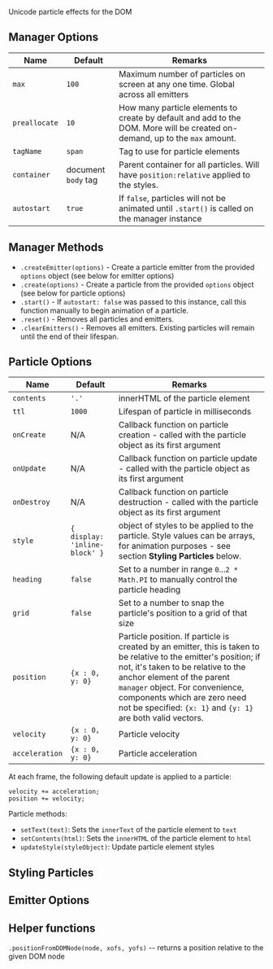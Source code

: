 Unicode particle effects for the DOM

Manager Options
---------------

| Name      | Default                   | Remarks                            |
| ----      | -------                   | ---------------------------------- |
| `max`     | `100`                     | Maximum number of particles on screen at any one time. Global across all emitters |
| `preallocate` | `10`                  | How many particle elements to create by default and add to the DOM. More will be created on-demand, up to the `max` amount.
| `tagName` | `span`                    | Tag to use for particle elements
| `container` | document `body` tag     | Parent container for all particles. Will have `position:relative` applied to the styles.
| `autostart` | `true`                  | If `false`, particles will not be animated until `.start()` is called on the manager instance

Manager Methods
---------------

- `.createEmitter(options)` - Create a particle emitter from the provided `options` object (see below for emitter options)
- `.create(options)` - Create a particle from the provided `options` object (see below for particle options)
- `.start()` - If `autostart: false` was passed to this instance, call this function manually to begin animation of a particle.
- `.reset()` - Removes all particles and emitters.
- `.clearEmitters()` - Removes all emitters. Existing particles will remain until the end of their lifespan.


Particle Options
----------------

| Name      | Default                   | Remarks                             |
| ----      | -------                   | ----------------------------------- |
| `contents`      | `'.'`                     | innerHTML of the particle element |
| `ttl`       | `1000`                    | Lifespan of particle in milliseconds |
| `onCreate`  | N/A                       | Callback function on particle creation - called with the particle object as its first argument |
| `onUpdate`  | N/A                       | Callback function on particle update - called with the particle object as its first argument |
| `onDestroy` | N/A                       | Callback function on particle destruction - called with the particle object as its first argument |
| `style` | `{ display: 'inline-block' }` | object of styles to be applied to the particle. Style values can be arrays, for animation purposes - see section **Styling Particles** below.
| `heading` | `false` | Set to a number in range `0`...`2 * Math.PI` to manually control the particle heading
| `grid` | `false` | Set to a number to snap the particle's position to a grid of that size
| `position` | `{x : 0, y: 0}` | Particle position. If particle is created by an emitter, this is taken to be relative to the emitter's position; if not, it's taken to be relative to the anchor element of the parent `manager` object. For convenience, components which are zero need not be specified: `{x: 1}` and `{y: 1}` are both valid vectors. |
| `velocity` | `{x : 0, y: 0}` | Particle velocity |
| `acceleration` | `{x : 0, y: 0}` | Particle acceleration |

At each frame, the following default update is applied to a particle:

```
velocity += acceleration;
position += velocity;
```

Particle methods:

- `setText(text)`: Sets the `innerText` of the particle element to `text`
- `setContents(html)`: Sets the `innerHTML` of the particle element to `html`
- `updateStyle(styleObject)`: Update particle element styles


Styling Particles
-----------------




Emitter Options
---------------


Helper functions
----------------

`.positionFromDOMNode(node, xofs, yofs)` -- returns a position relative to the given DOM node